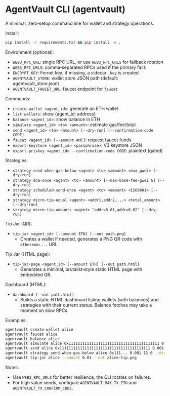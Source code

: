 # AgentVault CLI (agentvault)

A minimal, zero‑setup command line for wallet and strategy operations.

Install:
```bash
pip install -r requirements.txt && pip install -e .
```

Environment (optional):
- `WEB3_RPC_URL`: single RPC URL, or use `WEB3_RPC_URLS` for fallback rotation
- `WEB3_RPC_URLS`: comma‑separated RPCs used if the primary fails
- `ENCRYPT_KEY`: Fernet key; if missing, a sidecar `.key` is created
- `AGENTVAULT_STORE`: wallet store JSON path (default: agentvault_store.json)
- `AGENTVAULT_FAUCET_URL`: faucet endpoint for `faucet`

Commands:
- `create-wallet <agent_id>`: generate an ETH wallet
- `list-wallets`: show {agent_id: address}
- `balance <agent_id>`: show balance in ETH
- `simulate <agent_id> <to> <amount>`: estimate gas/fee/total
- `send <agent_id> <to> <amount> [--dry-run] [--confirmation-code CODE]`
- `faucet <agent_id> [--amount AMT]`: request faucet funds
- `export-keystore <agent_id> <passphrase>`: V3 keystore JSON
- `export-privkey <agent_id> --confirmation-code CODE`: plaintext (gated)

Strategies:
- `strategy send-when-gas-below <agent> <to> <amount> <max_gwei> [--dry-run]`
- `strategy dca-once <agent> <to> <amount> [--max-base-fee-gwei G] [--dry-run]`
- `strategy scheduled-send-once <agent> <to> <amount> <ISO8601> [--dry-run]`
- `strategy micro-tip-equal <agent> <addr1,addr2,...> <total_amount> [--dry-run]`
- `strategy micro-tip-amounts <agent> "addr=0.01,addr=0.02" [--dry-run]`

Tip Jar (QR):
- `tip-jar <agent_id> [--amount ETH] [--out path.png]`
  - Creates a wallet if needed, generates a PNG QR code with `ethereum:...` URI.

Tip Jar (HTML page):
- `tip-jar-page <agent_id> [--amount ETH] [--out path.html]`
  - Generates a minimal, brutalist‑style static HTML page with embedded QR.

Dashboard (HTML):
- `dashboard [--out path.html]`
  - Builds a static HTML dashboard listing wallets (with balances) and
    strategies with their current status. Balance fetches may take a moment on
    slow RPCs.

Examples:
```bash
agentvault create-wallet alice
agentvault faucet alice
agentvault balance alice
agentvault simulate alice 0x1111111111111111111111111111111111111111 0.001
agentvault send alice 0x1111111111111111111111111111111111111111 0.001 --dry-run
agentvault strategy send-when-gas-below alice 0x111... 0.001 12.0 --dry-run
agentvault tip-jar alice --amount 0.01 --out alice-tip.png
```

Notes:
- Use `WEB3_RPC_URLS` for better resilience; the CLI rotates on failures.
- For high value sends, configure `AGENTVAULT_MAX_TX_ETH` and `AGENTVAULT_TX_CONFIRM_CODE`.
